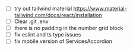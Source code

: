 - [ ] try out tailwind material https://www.material-tailwind.com/docs/react/installation
- [ ] Clear .git .env
- [ ] there is no padding in the number grid block
- [ ] fix eslint and ts type issues
- [ ] fix mobile version of ServicesAccordion
